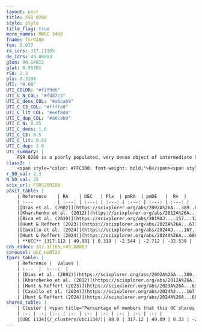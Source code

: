 ```yaml
---
layout: post
title: FSR 0288
style: style
title_flag: true
more_names: MWSC 3468
fname: fsr0288
fov: 0.077
ra_icrs: 317.11165
de_icrs: 49.08083
glon: 90.14813
glat: 0.95301
r50: 2.3
plx: 0.3194
UTI: "0.60"
UTI_COLOR: "#f2f9d6"
UTI_C_N_COL: "#fdd7c3"
UTI_C_dens_COL: "#a6cab9"
UTI_C_C3_COL: "#ffffe8"
UTI_C_lit_COL: "#eef8d4"
UTI_C_dup_COL: "#a6cab9"
UTI_C_N: 0.25
UTI_C_dens: 1.0
UTI_C_C3: 0.5
UTI_C_lit: 0.62
UTI_C_dup: 1.0
UTI_summary: |
    FSR 0288 is a poorly populated, very dense object of intermediate C3 quality. It is moderately studied in the literature. This object shares a large percentage of members with a later reported entry.
class3: |
    <span style="color: #FFC300; font-weight: bold;">B</span><span style="color: #FFC300; font-weight: bold;">B</span>
r_50_val: 2.3
N_50_val: 25
scix_url: FSR%200288
posit_table: |
    | Reference    | RA    | DEC   | Plx  | pmRA  | pmDE   |  Rv  |
    | :---         | :---: | :---: | :---: | :---: | :---: | :---: |
    |[Dias et al. (2002)](https://scixplorer.org/abs/2002A%26A...389..871D) | 317.033 | 49.002 | -- | -1.85 | -4.06 | -- |
    |[Kharchenko et al. (2012)](https://scixplorer.org/abs/2012A%26A...543A.156K) | 317.04 | 49.01 | -- | -1.17 | 0.19 | -- |
    |[Bica et al. (2019)](https://scixplorer.org/abs/2019AJ....157...12B) | 317.035 | 49.007 | -- | -- | -- | -- |
    |[Hunt & Reffert (2023)](https://scixplorer.org/abs/2023A%26A...673A.114H) | 317.114 | 49.09 | 0.319 | -2.529 | -2.714 | -34.128 |
    |[Cavallo et al. (2024)](https://scixplorer.org/abs/2024AJ....167...12C) | 317.119 | 49.097 | 0.321 | -- | -- | -- |
    |[Hunt & Reffert (2024)](https://scixplorer.org/abs/2024A%26A...686A..42H) | 317.114 | 49.09 | 0.319 | -2.529 | -2.714 | -34.128 |
    | **UCC** |317.112 | 49.081 | 0.319 | -2.544 | -2.712 | -32.539 | 
cds_radec: 317.11165,+49.08083
carousel: UCC_HUNT23
fpars_table: |
    | Reference |  Values |
    | :---  |  :---:  |
    | [Dias et al. (2002)](https://scixplorer.org/abs/2002A%26A...389..871D) | `E(B-V)=0.791, Dist=1734.0, Age=8.47` |
    | [Kharchenko et al. (2012)](https://scixplorer.org/abs/2012A%26A...543A.156K) | `e_bv=0.791, distance=1734, log_age=8.47` |
    | [Hunt & Reffert (2023)](https://scixplorer.org/abs/2023A%26A...673A.114H) | `AV50=2.475, diffAV50=1.235, MOD50=12.247, logAge50=8.284` |
    | [Cavallo et al. (2024)](https://scixplorer.org/abs/2024AJ....167...12C) | `AV50=2.6, dMod50=12.27, logAge50=7.93, [Fe/H]50=0.21` |
    | [Hunt & Reffert (2024)](https://scixplorer.org/abs/2024A%26A...686A..42H) | `MassJ=355.167` |
shared_table: |
    | Cluster | <span title="Percentage of members that this OC shares with the ones listed">%</span>   | RA   | DEC   | Plx   | pmRA  | pmDE  | Rv | UTI |
    | :-: | :-: |:-: | :-: | :-: | :-: | :-: | :-: | :-: |
    |[UBC 1134](/_clusters/ubc1134/)| 88.0 | 317.12 | 49.09 | 0.33 | -2.54 | -2.71 | -32.54 |0.19 |
---
```

